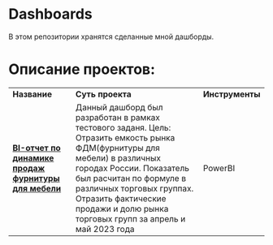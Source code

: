 # Dashboards
В этом репозитории хранятся сделанные мной дашборды.
# Описание проектов: 
<table>
<tr>
<td><b>Название</b></td>
<td><b>Суть проекта</b></td>
<td><b>Инструменты</b></td>  
</tr><tr>
<td><a href="https://github.com/SabirovVladimir/Dashboards/raw/main/Bi-report%20FDM/BI-отчет%20по%20фурнитуре%20для%20мебели.pbix" rel="nofollow">
<b>BI-отчет по динамике продаж фурнитуры для мебели</b></a></td>
<td>Данный дашборд был разработан в рамках тестового заданя. Цель: 
  Отразить емкость рынка ФДМ(фурнитуры для мебели) в различных городах России. Показатель был расчитан по формуле в различных торговых группах. 
  Отразить фактические продажи и долю рынка торговых групп за апрель и май 2023 года</td>
<td>PowerBI</td>
</tr><tr>
</table>
